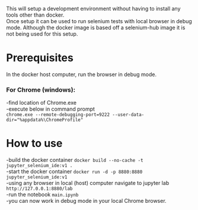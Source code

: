 This will setup a development environment without having to install any tools other than docker.  
Once setup it can be used to run selenium tests with local browser in debug mode.
Although the docker image is based off a selenium-hub image it is not being used for this setup.

# Prerequisites

In the docker host computer, run the browser in debug mode.  
### For Chrome (windows):
-find location of Chrome.exe  
-execute below in command prompt  
`chrome.exe --remote-debugging-port=9222 --user-data-dir="%appdata%\ChromeProfile"`

# How to use
-build the docker container `docker build --no-cache -t jupyter_selenium_ide:v1 .`  
-start the docker container `docker run -d -p 8880:8880 jupyter_selenium_ide:v1`  
-using any browser in local (host) computer navigate to jupyter lab `http://127.0.0.1:8880/lab`  
-run the notebook `main.ipynb`  
-you can now work in debug mode in your local Chrome browser.
